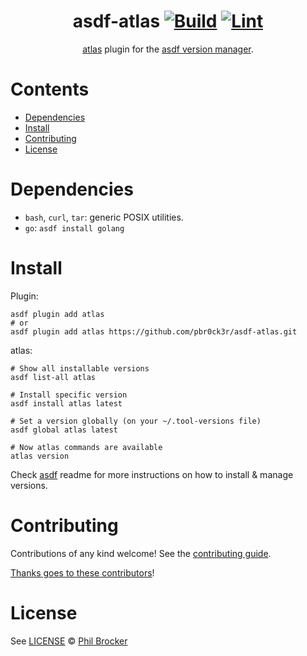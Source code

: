 <div align="center">

# asdf-atlas [![Build](https://github.com/pbr0ck3r/asdf-atlas/actions/workflows/build.yml/badge.svg)](https://github.com/pbr0ck3r/asdf-atlas/actions/workflows/build.yml) [![Lint](https://github.com/pbr0ck3r/asdf-atlas/actions/workflows/lint.yml/badge.svg)](https://github.com/pbr0ck3r/asdf-atlas/actions/workflows/lint.yml)

[atlas](https://github.com/ariga/atlas) plugin for the [asdf version manager](https://asdf-vm.com).

</div>

# Contents

- [Dependencies](#dependencies)
- [Install](#install)
- [Contributing](#contributing)
- [License](#license)

# Dependencies

- `bash`, `curl`, `tar`: generic POSIX utilities.
- `go`: `asdf install golang`

# Install

Plugin:

```shell
asdf plugin add atlas
# or
asdf plugin add atlas https://github.com/pbr0ck3r/asdf-atlas.git
```

atlas:

```shell
# Show all installable versions
asdf list-all atlas

# Install specific version
asdf install atlas latest

# Set a version globally (on your ~/.tool-versions file)
asdf global atlas latest

# Now atlas commands are available
atlas version
```

Check [asdf](https://github.com/asdf-vm/asdf) readme for more instructions on how to
install & manage versions.

# Contributing

Contributions of any kind welcome! See the [contributing guide](contributing.md).

[Thanks goes to these contributors](https://github.com/pbr0ck3r/asdf-atlas/graphs/contributors)!

# License

See [LICENSE](LICENSE) © [Phil Brocker](https://github.com/pbr0ck3r/)
